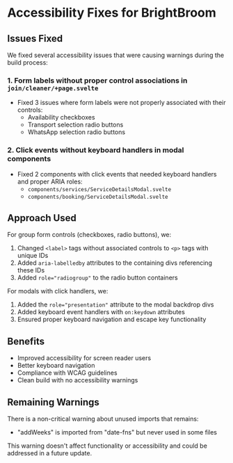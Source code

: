 # Accessibility Fixes for BrightBroom

## Issues Fixed

We fixed several accessibility issues that were causing warnings during the build process:

### 1. Form labels without proper control associations in `join/cleaner/+page.svelte`

- Fixed 3 issues where form labels were not properly associated with their controls:
  - Availability checkboxes
  - Transport selection radio buttons
  - WhatsApp selection radio buttons

### 2. Click events without keyboard handlers in modal components

- Fixed 2 components with click events that needed keyboard handlers and proper ARIA roles:
  - `components/services/ServiceDetailsModal.svelte`
  - `components/booking/ServiceDetailsModal.svelte`

## Approach Used

For group form controls (checkboxes, radio buttons), we:
1. Changed `<label>` tags without associated controls to `<p>` tags with unique IDs
2. Added `aria-labelledby` attributes to the containing divs referencing these IDs
3. Added `role="radiogroup"` to the radio button containers

For modals with click handlers, we:
1. Added the `role="presentation"` attribute to the modal backdrop divs
2. Added keyboard event handlers with `on:keydown` attributes
3. Ensured proper keyboard navigation and escape key functionality

## Benefits

- Improved accessibility for screen reader users
- Better keyboard navigation
- Compliance with WCAG guidelines
- Clean build with no accessibility warnings

## Remaining Warnings

There is a non-critical warning about unused imports that remains:
- "addWeeks" is imported from "date-fns" but never used in some files

This warning doesn't affect functionality or accessibility and could be addressed in a future update.